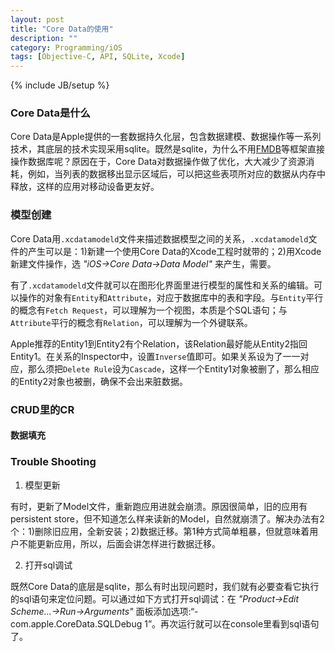 ```yaml
---
layout: post
title: "Core Data的使用"
description: ""
category: Programming/iOS
tags: [Objective-C, API, SQLite, Xcode]
---
```

{% include JB/setup %}

### Core Data是什么

Core Data是Apple提供的一套数据持久化层，包含数据建模、数据操作等一系列技术，其底层的技术实现采用sqlite。既然是sqlite，为什么不用[FMDB]等框架直接操作数据库呢？原因在于，Core Data对数据操作做了优化，大大减少了资源消耗，例如，当列表的数据移出显示区域后，可以把这些表项所对应的数据从内存中释放，这样的应用对移动设备更友好。

### 模型创建

Core Data用`.xcdatamodeld`文件来描述数据模型之间的关系，`.xcdatamodeld`文件的产生可以是：1)新建一个使用Core Data的Xcode工程时就带的；2)用Xcode新建文件操作，选 _"iOS->Core Data->Data Model"_ 来产生，需要。

有了`.xcdatamodeld`文件就可以在图形化界面里进行模型的属性和关系的编辑。可以操作的对象有`Entity`和`Attribute`，对应于数据库中的表和字段。与`Entity`平行的概念有`Fetch Request`，可以理解为一个视图，本质是个SQL语句；与`Attribute`平行的概念有`Relation`，可以理解为一个外键联系。

Apple推荐的Entity1到Entity2有个Relation，该Relation最好能从Entity2指回Entity1。在关系的Inspector中，设置`Inverse`值即可。如果关系设为了一一对应，那么须把`Delete Rule`设为`Cascade`，这样一个Entity1对象被删了，那么相应的Entity2对象也被删，确保不会出来脏数据。


### CRUD里的CR



#### 数据填充





### Trouble Shooting

1. 模型更新

有时，更新了Model文件，重新跑应用进就会崩溃。原因很简单，旧的应用有persistent store，但不知道怎么样来读新的Model，自然就崩溃了。解决办法有2个：1)删除旧应用，全新安装；2)数据迁移。第1种方式简单粗暴，但就意味着用户不能更新应用，所以，后面会讲怎样进行数据迁移。

2. 打开sql调试

既然Core Data的底层是sqlite，那么有时出现问题时，我们就有必要查看它执行的sql语句来定位问题。可以通过如下方式打开sql调试：在 _"Product->Edit Scheme…->Run->Arguments"_ 面板添加选项:“-com.apple.CoreData.SQLDebug 1”。再次运行就可以在console里看到sql语句了。


[FMDB]: https://github.com/ccgus/fmdb
